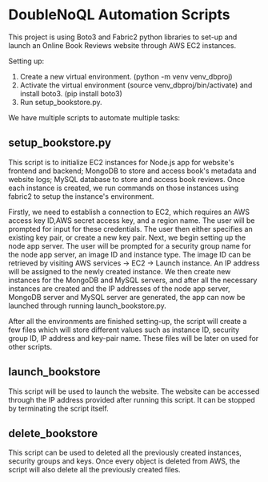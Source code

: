 # DoubleNoQL Automation Scripts

This project is using Boto3 and Fabric2 python libraries to set-up and launch an Online Book Reviews website through AWS EC2 instances. 

Setting up:
1. Create a new virtual environment. (python -m venv venv_dbproj)
2. Activate the virtual environment (source venv_dbproj/bin/activate) and install boto3. (pip install boto3)
3. Run setup_bookstore.py.

We have multiple scripts to automate multiple tasks:

## setup_bookstore.py

This script is to initialize EC2 instances for Node.js app for website's frontend and backend; MongoDB to store and access book's metadata and website logs; MySQL database to store and access book reviews. Once each instance is created, we run commands on those instances using fabric2 to setup the instance's environment.

Firstly, we need to establish a connection to EC2, which requires an AWS access key ID,AWS secret access key, and a region name. The user will be prompted for input for these credentials. The user then either specifies an existing key pair, or create a new key pair. 
Next, we begin setting up the node app server. The user will be prompted for a security group name for the node app server, an image ID and instance type. The image ID can be retrieved by visiting AWS services -> EC2 -> Launch instance. 
An IP address will be assigned to the newly created instance. We then create new instances for the MongoDB and MySQL servers, and after all the necessary instances are created and the IP addresses of the node app server, MongoDB server and MySQL server are generated, the app can now be launched through running launch_bookstore.py.

After all the environments are finished setting-up, the script will create a few files which will store different values such as instance ID, security group ID, IP address and key-pair name. These files will be later on used for other scripts.

## launch_bookstore

This script will be used to launch the website. The website can be accessed through the IP address provided after running this script.
It can be stopped by terminating the script itself.

## delete_bookstore

This script can be used to deleted all the previously created instances, security groups and keys. Once every object is deleted from AWS, the script will also delete all the previously created files. 

